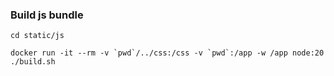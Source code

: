 ### Build js bundle
`cd static/js`

```docker run -it --rm -v `pwd`/../css:/css -v `pwd`:/app -w /app node:20 ./build.sh```
